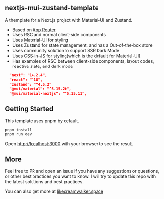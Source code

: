 ## nextjs-mui-zustand-template

A themplate for a Next.js project with Material-UI and Zustand.

- Based on [App Router](https://nextjs.org/docs/app/building-your-application/routing/defining-routes)
- Uses RSC and normal client-side components
- Uses Material-UI for styling
- Uses Zustand for state management, and has a Out-of-the-box store
- Uses community solution to support SSR Dark Mode
- Uses CSS-in-JS for styling(which is the default for Material-UI)
- Has examples of RSC between client-side components, layout codes, reactive state, and dark mode

```json
  "next": "14.2.4",
  "react": "^18",
  "zustand": "^4.5.2"
  "@mui/material": "^5.15.20",
  "@mui/material-nextjs": "^5.15.11",
```

## Getting Started

This template uses pnpm by default.

```bash
pnpm install
pnpm run dev
```

Open [http://localhost:3000](http://localhost:3000) with your browser to see the result.

## More

Feel free to PR and open an issue if you have any suggestions or questions, or other best practices you want to know. I will try to update this repo with the latest solutions and best practices.

You can also get more at [likedreamwalker.space](https://likedreamwalker.space)
